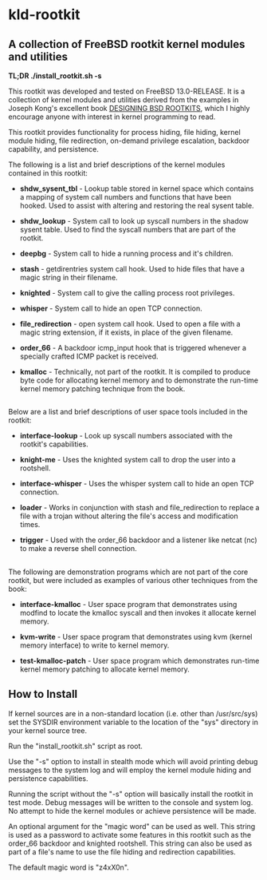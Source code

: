 # kld-rootkit
## A collection of FreeBSD rootkit kernel modules and utilities

**TL;DR ./install_rootkit.sh -s**


This rootkit was developed and tested on FreeBSD 13.0-RELEASE. It is a
collection of kernel modules and utilities derived from the examples in
Joseph Kong's excellent book [DESIGNING BSD ROOTKITS](https://nostarch.com/rootkits.htm), which I highly encourage
anyone with interest in kernel programming to read.

This rootkit provides functionality for process hiding, file hiding, kernel
module hiding, file redirection, on-demand privilege escalation, backdoor
capability, and persistence.

The following is a list and brief descriptions of the kernel modules contained
in this rootkit:

- **shdw_sysent_tbl**  - Lookup table stored in kernel space which contains a
                      mapping of system call numbers and functions that have
                      been hooked. Used to assist with altering and restoring
                      the real sysent table.

- **shdw_lookup**      - System call to look up syscall numbers in the shadow
                      sysent table. Used to find the syscall numbers that
                      are part of the rootkit.

- **deepbg**           - System call to hide a running process and it's children.

- **stash**            - getdirentries system call hook. Used to hide files
                      that have a magic string in their filename.

- **knighted**         - System call to give the calling process root privileges.

- **whisper**          - System call to hide an open TCP connection.

- **file_redirection** - open system call hook. Used to open a file with a magic
                      string extension, if it exists, in place of the given
                      filename.

- **order_66**         - A backdoor icmp_input hook that is triggered whenever a
                      specially crafted ICMP packet is received.

- **kmalloc**          - Technically, not part of the rootkit. It is compiled to
                      produce byte code for allocating kernel memory and to
                      demonstrate the run-time kernel memory patching
                      technique from the book.

##
Below are a list and brief descriptions of user space tools included in the
rootkit:

- **interface-lookup**  - Look up syscall numbers associated with the rootkit's
                       capabilities.

- **knight-me**         - Uses the knighted system call to drop the user into a
                       rootshell.

- **interface-whisper** - Uses the whisper system call to hide an open TCP
                       connection.

- **loader**            - Works in conjunction with stash and file_redirection to
                       replace a file with a trojan without altering the file's
                       access and modification times.

- **trigger**           - Used with the order_66 backdoor and a listener like
                       netcat (nc) to make a reverse shell connection.
##
The following are demonstration programs which are not part of the core rootkit,
but were included as examples of various other techniques from the book:

- **interface-kmalloc**  - User space program that demonstrates using modfind to
                        locate the kmalloc syscall and then invokes it allocate
                        kernel memory.

- **kvm-write**          - User space program that demonstrates using kvm (kernel
                        memory interface) to write to kernel memory.

- **test-kmalloc-patch** - User space program which demonstrates run-time kernel
                        memory patching to allocate kernel memory.


## How to Install

If kernel sources are in a non-standard location (i.e. other than /usr/src/sys)
set the SYSDIR environment variable to the location of the "sys" directory in
your kernel source tree.

Run the "install_rootkit.sh" script as root.

Use the "-s" option to install in stealth mode which will avoid printing debug
messages to the system log and will employ the kernel module hiding and
persistence capabilities.

Running the script without the "-s" option will basically install the rootkit
in test mode. Debug messages will be written to the console and system log.
No attempt to hide the kernel modules or achieve persistence will be made.

An optional argument for the "magic word" can be used as well. This string
is used as a password to activate some features in this rootkit such as the
order_66 backdoor and knighted rootshell. This string can also be used as
part of a file's name to use the file hiding and redirection capabilities.

The default magic word is "z4xX0n".
